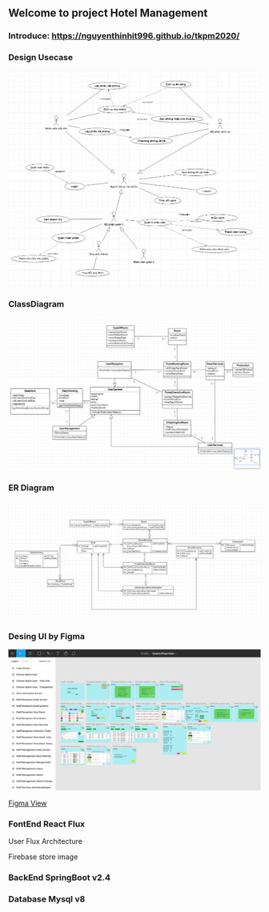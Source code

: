 ## Welcome to project Hotel Management

### Introduce: https://nguyenthinhit996.github.io/tkpm2020/

### Design Usecase 

![image](https://raw.githubusercontent.com/nguyenthinhit996/tkpm2020/master/github.pages/usecase.png)

### ClassDiagram 

![image](https://raw.githubusercontent.com/nguyenthinhit996/tkpm2020/master/github.pages/classdiagram.png)

### ER Diagram

![image](https://raw.githubusercontent.com/nguyenthinhit996/tkpm2020/master/github.pages/ER.png)

### Desing UI by Figma

![image](https://raw.githubusercontent.com/nguyenthinhit996/tkpm2020/master/github.pages/UI.png)

[Figma View](https://www.figma.com/file/8FkPMhB4Z414SFYXu3nSGD/QuanLiKhachSan?node-id=0%3A1)


### FontEnd React Flux
  <p> User Flux Architecture </p>
  <p> Firebase store image </p>

### BackEnd SpringBoot v2.4
### Database Mysql v8

